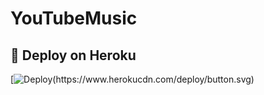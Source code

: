 # YouTubeMusic

## 🚀 Deploy on Heroku 
[![Deploy(https://www.herokucdn.com/deploy/button.svg)]((https://www.herokucdn.com/deploy/button.svg)](https://dashboard.heroku.com/new?template=https://github.com/MY-MOONREPO/moon))
